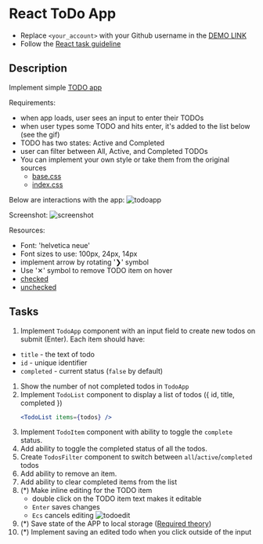 # React ToDo App
- Replace `<your_account>` with your Github username in the [DEMO LINK](https://kiramarks.github.io/react_todo-app/)
- Follow the [React task guideline](https://github.com/mate-academy/react_task-guideline#react-tasks-guideline)

## Description
Implement simple [TODO app](http://todomvc.com/examples/vanillajs/)

Requirements:
- when app loads, user sees an input to enter their TODOs
- when user types some TODO and hits enter, it's added to the list below (see the gif)
- TODO has two states: Active and Completed
- user can filter between All, Active, and Completed TODOs
- You can implement your own style or take them from the original sources
  - [base.css](http://todomvc.com/examples/vanillajs/node_modules/todomvc-common/base.css)
  - [index.css](http://todomvc.com/examples/vanillajs/node_modules/todomvc-app-css/index.css)

Below are interactions with the app:
![todoapp](./description/todoapp.gif)

Screenshot:
![screenshot](./description/todoapp.png)

Resources:
- Font: 'helvetica neue'
- Font sizes to use: 100px, 24px, 14px
- implement arrow by rotating '❯' symbol
- Use '✕' symbol to remove TODO item on hover
- [checked](./public/icons/checked.svg)
- [unchecked](./public/icons/unchecked.svg)
## Tasks
1. Implement `TodoApp` component with an input field to create new todos on submit (Enter). Each item should have:
  - `title` - the text of todo
  - `id` - unique identifier
  - `completed` - current status (`false` by default)
1. Show the number of not completed todos in `TodoApp`
1. Implement `TodoList` component to display a list of todos ({ id, title, completed })
    ```jsx harmony
    <TodoList items={todos} />
    ```
1. Implement `TodoItem` component with ability to toggle the `complete` status.
1. Add ability to toggle the completed status of all the todos.
1. Create `TodosFilter` component to switch between `all`/`active`/`completed` todos
1. Add ability to remove an item.
1. Add ability to clear completed items from the list
1. (*) Make inline editing for the TODO item
    - double click on the TODO item text makes it editable
    - `Enter` saves changes
    - `Ecs` cancels editing
![todoedit](./description/edittodo.gif)
1. (*) Save state of the APP to local storage ([Required theory](https://javascript.info/localstorage))
1. (*) Implement saving an edited todo when you click outside of the input
